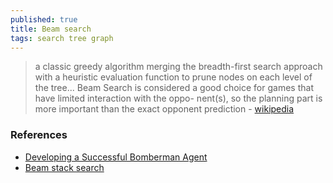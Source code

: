 ```yaml
---
published: true
title: Beam search
tags: search tree graph
---
```

> a classic greedy algorithm merging the breadth-first search approach with a heuristic evaluation function to prune nodes on each level of the
tree... 
> Beam Search is considered a good choice for
games that have limited interaction with the oppo-
nent(s), so the planning part is more important than
the exact opponent prediction - [wikipedia](https://en.wikipedia.org/wiki/Beam_search)

### References
- [Developing a Successful Bomberman Agent](https://arxiv.org/pdf/2203.09608)
- [Beam stack search](https://en.wikipedia.org/wiki/Beam_stack_search)
